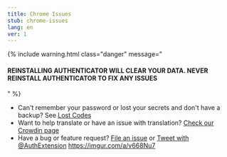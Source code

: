 ```yaml
---
title: Chrome Issues
stub: chrome-issues
lang: en
ver: 1
---
```


{% include warning.html class="danger" message="<h4>REINSTALLING AUTHENTICATOR WILL CLEAR YOUR DATA. NEVER REINSTALL AUTHENTICATOR TO FIX ANY ISSUES</h4>" %}

- Can't remember your password or lost your secrets and don't have a backup? See [Lost Codes](lost-codes)
- Want to help translate or have an issue with translation? [Check our Crowdin page](https://crowdin.com/project/authenticator-firefox)
- Have a bug or feature request? [File an issue](https://github.com/Authenticator-Extension/Authenticator/issues/new/choose) or [Tweet with @AuthExtension](https://twitter.com/intent/tweet?text=@AuthExtension)
https://imgur.com/a/v668Nu7
